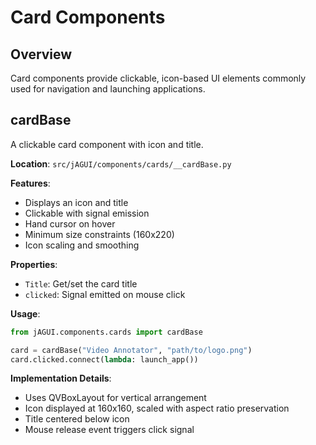 # Card Components

## Overview

Card components provide clickable, icon-based UI elements commonly used for navigation and launching applications.

## cardBase

A clickable card component with icon and title.

**Location**: `src/jAGUI/components/cards/__cardBase.py`

**Features**:
- Displays an icon and title
- Clickable with signal emission
- Hand cursor on hover
- Minimum size constraints (160x220)
- Icon scaling and smoothing

**Properties**:
- `Title`: Get/set the card title
- `clicked`: Signal emitted on mouse click

**Usage**:
```python
from jAGUI.components.cards import cardBase

card = cardBase("Video Annotator", "path/to/logo.png")
card.clicked.connect(lambda: launch_app())
```

**Implementation Details**:
- Uses QVBoxLayout for vertical arrangement
- Icon displayed at 160x160, scaled with aspect ratio preservation
- Title centered below icon
- Mouse release event triggers click signal
